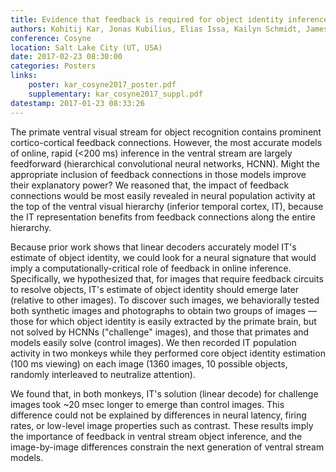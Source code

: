 ```yaml
---
title: Evidence that feedback is required for object identity inferences computed by the ventral stream
authors: Kohitij Kar, Jonas Kubilius, Elias Issa, Kailyn Schmidt, James J. DiCarlo
conference: Cosyne
location: Salt Lake City (UT, USA)
date: 2017-02-23 08:30:00
categories: Posters
links:
    poster: kar_cosyne2017_poster.pdf
    supplementary: kar_cosyne2017_suppl.pdf
datestamp: 2017-01-23 08:33:26
---
```


The primate ventral visual stream for object recognition contains prominent cortico-cortical feedback connections. However, the most accurate models of online, rapid (<200 ms) inference in the ventral stream are largely feedforward (hierarchical convolutional neural networks, HCNN). Might the appropriate inclusion of feedback connections in those models improve their explanatory power? We reasoned that, the impact of feedback connections would be most easily revealed in neural population activity at the top of the ventral visual hierarchy (inferior temporal cortex, IT), because the IT representation benefits from feedback connections along the entire hierarchy.

Because prior work shows that linear decoders accurately model IT's estimate of object identity, we could look for a neural signature that would imply a computationally-critical role of feedback in online inference. Specifically, we hypothesized that, for images that require feedback circuits to resolve objects, IT's estimate of object identity should emerge later (relative to other images). To discover such images, we behaviorally tested both synthetic images and photographs to obtain two groups of images — those for which object identity is easily extracted by the primate brain, but not solved by HCNNs ("challenge" images), and those that primates and models easily solve (control images). We then recorded IT population activity in two monkeys while they performed core object identity estimation (100 ms viewing) on each image (1360 images, 10 possible objects, randomly interleaved to neutralize attention).

We found that, in both monkeys, IT's solution (linear decode) for challenge images took ~20 msec longer to emerge than control images. This difference could not be explained by differences in neural latency, firing rates, or low-level image properties such as contrast. These results imply the importance of feedback in ventral stream object inference, and the image-by-image differences constrain the next generation of ventral stream models.
